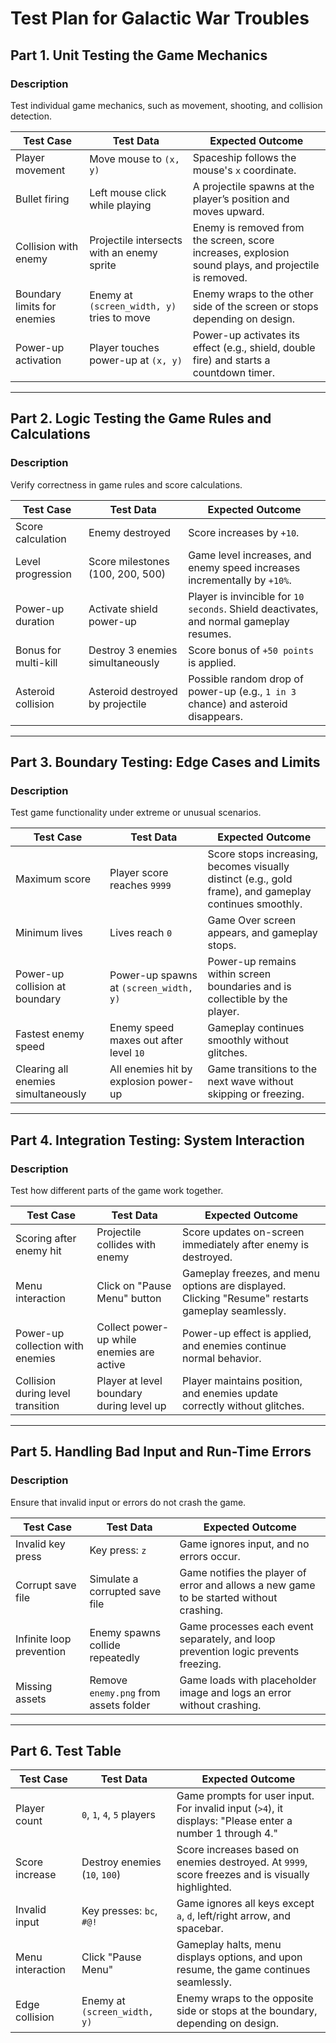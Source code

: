 # Test Plan for Galactic War Troubles

## Part 1. Unit Testing the Game Mechanics
### Description
Test individual game mechanics, such as movement, shooting, and collision detection.

| **Test Case**                | **Test Data**                              | **Expected Outcome**                                                                                                                                             |
|------------------------------|--------------------------------------------|-----------------------------------------------------------------------------------------------------------------------------------------------------------------|
| Player movement              | Move mouse to `(x, y)`                     | Spaceship follows the mouse's `x` coordinate.                                                                                                                   |
| Bullet firing                | Left mouse click while playing             | A projectile spawns at the player’s position and moves upward.                                                                                                  |
| Collision with enemy         | Projectile intersects with an enemy sprite | Enemy is removed from the screen, score increases, explosion sound plays, and projectile is removed.                                                            |
| Boundary limits for enemies  | Enemy at `(screen_width, y)` tries to move | Enemy wraps to the other side of the screen or stops depending on design.                                                                                       |
| Power-up activation          | Player touches power-up at `(x, y)`        | Power-up activates its effect (e.g., shield, double fire) and starts a countdown timer.                                                                          |

---

## Part 2. Logic Testing the Game Rules and Calculations
### Description
Verify correctness in game rules and score calculations.

| **Test Case**                 | **Test Data**                     | **Expected Outcome**                                                                                               |
|-------------------------------|-----------------------------------|-------------------------------------------------------------------------------------------------------------------|
| Score calculation             | Enemy destroyed                   | Score increases by `+10`.                                                                                         |
| Level progression             | Score milestones (100, 200, 500) | Game level increases, and enemy speed increases incrementally by `+10%`.                                          |
| Power-up duration             | Activate shield power-up          | Player is invincible for `10 seconds`. Shield deactivates, and normal gameplay resumes.                           |
| Bonus for multi-kill          | Destroy 3 enemies simultaneously | Score bonus of `+50 points` is applied.                                                                           |
| Asteroid collision            | Asteroid destroyed by projectile  | Possible random drop of power-up (e.g., `1 in 3` chance) and asteroid disappears.                                  |

---

## Part 3. Boundary Testing: Edge Cases and Limits
### Description
Test game functionality under extreme or unusual scenarios.

| **Test Case**                     | **Test Data**                              | **Expected Outcome**                                                                                   |
|-----------------------------------|--------------------------------------------|-------------------------------------------------------------------------------------------------------|
| Maximum score                     | Player score reaches `9999`                | Score stops increasing, becomes visually distinct (e.g., gold frame), and gameplay continues smoothly. |
| Minimum lives                     | Lives reach `0`                            | Game Over screen appears, and gameplay stops.                                                         |
| Power-up collision at boundary    | Power-up spawns at `(screen_width, y)`     | Power-up remains within screen boundaries and is collectible by the player.                           |
| Fastest enemy speed               | Enemy speed maxes out after level `10`     | Gameplay continues smoothly without glitches.                                                         |
| Clearing all enemies simultaneously | All enemies hit by explosion power-up    | Game transitions to the next wave without skipping or freezing.                                       |

---

## Part 4. Integration Testing: System Interaction
### Description
Test how different parts of the game work together.

| **Test Case**                     | **Test Data**                            | **Expected Outcome**                                                                                       |
|-----------------------------------|------------------------------------------|-----------------------------------------------------------------------------------------------------------|
| Scoring after enemy hit           | Projectile collides with enemy           | Score updates on-screen immediately after enemy is destroyed.                                             |
| Menu interaction                  | Click on "Pause Menu" button             | Gameplay freezes, and menu options are displayed. Clicking "Resume" restarts gameplay seamlessly.         |
| Power-up collection with enemies  | Collect power-up while enemies are active | Power-up effect is applied, and enemies continue normal behavior.                                         |
| Collision during level transition | Player at level boundary during level up | Player maintains position, and enemies update correctly without glitches.                                 |

---

## Part 5. Handling Bad Input and Run-Time Errors
### Description
Ensure that invalid input or errors do not crash the game.

| **Test Case**                     | **Test Data**                            | **Expected Outcome**                                                                                       |
|-----------------------------------|------------------------------------------|-----------------------------------------------------------------------------------------------------------|
| Invalid key press                 | Key press: `z`                           | Game ignores input, and no errors occur.                                                                  |
| Corrupt save file                 | Simulate a corrupted save file           | Game notifies the player of error and allows a new game to be started without crashing.                    |
| Infinite loop prevention          | Enemy spawns collide repeatedly          | Game processes each event separately, and loop prevention logic prevents freezing.                        |
| Missing assets                    | Remove `enemy.png` from assets folder    | Game loads with placeholder image and logs an error without crashing.                                     |

---

## Part 6. Test Table

| **Test Case**             | **Test Data**                 | **Expected Outcome**                                                                                                                                                          |
|---------------------------|-------------------------------|------------------------------------------------------------------------------------------------------------------------------------------------------------------------------|
| Player count              | `0`, `1`, `4`, `5` players    | Game prompts for user input. For invalid input (`>4`), it displays: "Please enter a number 1 through 4."                                                                      |
| Score increase            | Destroy enemies (`10`, `100`) | Score increases based on enemies destroyed. At `9999`, score freezes and is visually highlighted.                                                                             |
| Invalid input             | Key presses: `bc`, `#@!`      | Game ignores all keys except `a`, `d`, left/right arrow, and spacebar.                                                                                                       |
| Menu interaction          | Click "Pause Menu"            | Gameplay halts, menu displays options, and upon resume, the game continues seamlessly.                                                                                        |
| Edge collision            | Enemy at `(screen_width, y)`  | Enemy wraps to the opposite side or stops at the boundary, depending on design.                                                                                              |
